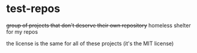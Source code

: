 # test-repos
~~group of projects that don't deserve their own repository~~ homeless shelter for my repos

the license is the same for all of these projects (it's the MIT license)